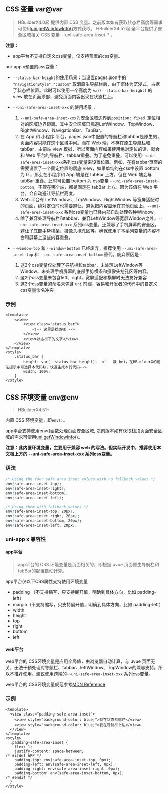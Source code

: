 ## CSS 变量 var@var

> HBuilderX4.0起 提供内置 CSS 变量。之前版本如有获取状态栏高度等需求可使用[uni.getWindowInfo()](../../api/get-window-info.md)方式获取。
> HBuilderX4.52起 全平台提供了安全区域相关 CSS 变量 --uni-safe-area-inset-* 。

**注意：**
- app平台不支持自定义css变量，仅支持预置的css变量。

uni-app x预置的css变量：

<!-- CSSJSON.variables_values.compatibility -->

- `--status-bar-height`的使用场景：当设置pages.json中的 `"navigationStyle":"custom"` 取消原生导航栏后，由于窗体为沉浸式，占据了状态栏位置。此时可以使用一个高度为 `var(--status-bar-height)` 的 view 放在页面顶部，避免页面内容出现在状态栏上。
- `--uni-safe-area-inset-xxx` 的使用场景：
  1. `--uni-safe-area-inset-xxx`为安全区域边界到`position: fixed;`定位相对的区域边界距离。其中安全区域已规避LeftWindow、TopWindow、RightWindow、NavigationBar、TabBar。
  2. 在 App 和 小程序 平台，pages.json中配置的导航栏和tabbar是原生的，页面内容只能在这个区域中间。而在 Web 端，不存在原生导航栏和 tabBar，由前端 view 模拟，所以页面内容如果使用绝对定位的话，就会和 Web 平台的导航栏、tabbar重叠。为了避免重叠，可以使用`--uni-safe-area-inset-xxx`系列css变量来设置位置。例如，在有tabbar页面的需要设置了一个固定位置的居底 view，如果单纯的在css中设置 bottom 为 0 ，那么在小程序和 App 端是在 tabBar 上方，但在 Web 端会与 tabBar 重叠。此时可设置 bottom 为 css变量 `--uni-safe-area-inset-bottom`，不管在哪个端，都是固定在 tabBar 上方。因为该值在 Web 平台，会自动避让导航栏高度。
  3. Web 平台有 LeftWindow 、TopWindow、RightWindow 等宽屏适配时的页面，绝对定位时也需要避让，避免把内容显示在其他页面上。`--uni-safe-area-inset-xxx` 系列css变量也已经内部自动处理各种Window。
  4. 除了兼容处理导航栏和tabbar、兼容LeftWindow等宽屏Window之外，`--uni-safe-area-inset-xxx` 系列css变量，还兼容了手机屏幕的安全区，避让了底部手势横条、摄像头挖孔区等。确保使用了本系列变量的内容不会和屏幕上这些内容重叠。

- `--window-top` 和 `--window-bottom` 已经废弃，推荐使用 `--uni-safe-area-inset-top` 和 `--uni-safe-area-inset-bottom` 替代。废弃原因是：
  1. 这2个css变量仅处理了导航栏和tabbar，未处理LeftWindow等Window、未处理手机屏幕的底部手势横条和摄像头挖孔区等内容。
  2. 这2个css变量未包含left、right，宽屏适配和横屏时无法友好兼容
  3. 这2个css变量的命名未包含 `uni` 前缀，容易和开发者的代码中的自定义css变量命名冲突。

### 示例

```vue
<template>
	<view>
		<view class="status_bar">
			<!-- 这里是状态栏 -->
		</view>
		<view>状态栏下的文字</view>
	</view>
</template>
<style>
	.status_bar {
		height: var(--status-bar-height);  <!-- 敲 hei，在HBuilderX的语法提示中可选择本代码块，快速生成本行代码-->
		width: 100%;
	}
</style>
```

<!-- 
```vue
<template>
	<view>
		<view class="toTop">
			这里可以放一个向上箭头，它距离底部tabBar上浮10px
		</view>
	</view>
</template>
<style>
	.toTop {
		bottom: calc(var(--window-bottom) + 10px);
	}
</style>
```
-->


## CSS 环境变量 env@env

> HBuilderX4.51+

内置 CSS 环境变量，即`env()`。

app平台支持使用env()函数处理页面安全区域, 之前版本如有获取栈顶页面安全区域的需求可使用[uni.getWindowInfo()](../../api/get-window-info.md#safearea)。

**注意：此内置环境变量，主要用于兼容 web 的写法。但实际开发中，推荐使用本文档上方的 [--uni-safe-area-inset-xxx 系列css变量](#var)。**

### 语法
```css
/* Using the four safe area inset values with no fallback values */
env(safe-area-inset-top);
env(safe-area-inset-right);
env(safe-area-inset-bottom);
env(safe-area-inset-left);

/* Using them with fallback values */
env(safe-area-inset-top, 20px);
env(safe-area-inset-right, 20px);
env(safe-area-inset-bottom, 20px);
env(safe-area-inset-left, 20px);
```

### uni-app x 兼容性
#### app平台

> app平台的 CSS 环境变量是页面相关的，即根据 uvue 页面原生导航栏和tabBar的配置自动计算。

app平台仅以下CSS属性支持使用环境变量
- padding （不支持缩写，只支持展开值，明确到具体方向，比如 padding-left）
- margin（不支持缩写，只支持展开值，明确到具体方向，比如 padding-left）
- width
- height
- top
- right
- bottom
- left

#### web平台

web平台的 CSS环境变量是应用全局值，由浏览器自动计算，与 uvue 页面无关，无法干预处理对导航栏、tabbar、leftWindow、TopWindow的兼容支持。所以不推荐使用。建议使用跨端的`--uni-safe-area-inset-xxx` 系列css变量。

web平台的 CSS环境变量规范参考[MDN Reference](https://developer.mozilla.org/zh-CN/docs/Web/CSS/env)


### 示例

```vue
<template>
  <view class="padding-safe-area-inset">
    <view style="background-color: blue;">我在状态栏遮住</view>
    <view style="background-color: blue;">我在导航栏上边</view>
  </view>
</template>
<style>
  .padding-safe-area-inset {
    flex: 1;
    justify-content: space-between;
/* #ifdef APP */
    padding-top: env(safe-area-inset-top, 0px);
    padding-left: env(safe-area-inset-left, 0px);
    padding-right: env(safe-area-inset-right, 0px);
    padding-bottom: env(safe-area-inset-bottom, 0px);
/* #endif */
  }
</style>

```
